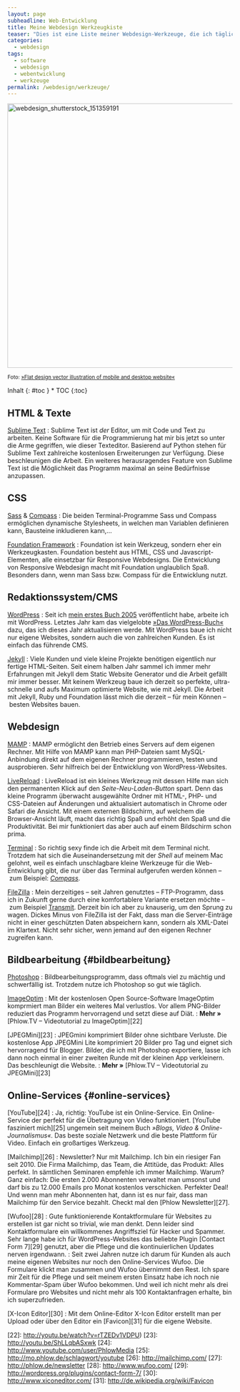 ```yaml
---
layout: page
subheadline: Web-Entwicklung
title: Meine Webdesign Werkzeugkiste
teaser: "Dies ist eine Liste meiner Webdesign-Werkzeuge, die ich täglich oder regelmäßig nutze. Die aufgeführten Programme und Online-Services sind superb und empfehlenswert."
categories:
  - webdesign
tags:
  - software
  - webdesign
  - webentwicklung
  - werkzeuge
permalink: /webdesign/werkzeuge/
---
```

<img src="{{ site.url }}/images/webdesign_shutterstock_151359191.png" alt="webdesign_shutterstock_151359191" width="1000" height="592" class="alignnone size-full wp-image-1260" />

<small>Foto: <a href="http://www.shutterstock.com/pic-151359191/stock-vector-flat-design-vector-illustration-of-mobile-and-desktop-website-design-development-process-with.html">»Flat design vector illustration of mobile and desktop website«</a></small>

<div class="panel radius" markdown="1">
Inhalt
{: #toc }
*  TOC
{:toc}
</div>



## HTML & Texte

[Sublime Text][7]
:   Sublime Text ist *der* Editor, um mit Code und Text zu arbeiten. Keine Software für die Programmierung hat mir bis jetzt so unter die Arme gegriffen, wie dieser Texteditor. Basierend auf Python stehen für Sublime Text zahlreiche kostenlosen Erweiterungen zur Verfügung. Diese beschleunigen die Arbeit. Ein weiteres herausragendes Feature von Sublime Text ist die Möglichkeit das Programm maximal an seine Bedürfnisse anzupassen.



## CSS

[Sass][8] & [Compass][9]
:   Die beiden Terminal-Programme Sass und Compass ermöglichen dynamische Stylesheets, in welchen man Variablen definieren kann, Bausteine inkludieren kann,&#8230;

[Foundation Framework][10]
:   Foundation ist kein Werkzeug, sondern eher ein Werkzeugkasten. Foundation besteht aus HTML, CSS und Javascript-Elementen, alle einsetzbar für Responsive Webdesigns. Die Entwicklung von Responsive Webdesign macht mit Foundation unglaublich Spaß. Besonders dann, wenn man Sass bzw. Compass für die Entwicklung nutzt.



## Redaktionssystem/CMS

[WordPress][11]
:   Seit ich [mein erstes Buch 2005][12] veröffentlicht habe, arbeite ich mit WordPress. Letztes Jahr kam das vielgelobte [»Das WordPress-Buch«][13] dazu, das ich dieses Jahr aktualisieren werde. Mit WordPress baue ich nicht nur eigene Websites, sondern auch die von zahlreichen Kunden. Es ist einfach das führende CMS.

[Jekyll][14]
:   Viele Kunden und viele kleine Projekte benötigen eigentlich nur fertige HTML-Seiten. Seit einem halben Jahr sammel ich immer mehr Erfahrungen mit Jekyll dem Static Website Generator und die Arbeit gefällt mir immer besser. Mit keinem Werkzeug baue ich derzeit so perfekte, ultra-schnelle und aufs Maximum optimierte Website, wie mit Jekyll. Die Arbeit mit Jekyll, Ruby und Foundation lässt mich die derzeit – für mein Können – besten Websites bauen.



## Webdesign

[MAMP][15]
:   MAMP ermöglicht den Betrieb eines Servers auf dem eigenen Rechner. Mit Hilfe von MAMP kann man PHP-Dateien samt MySQL-Anbindung direkt auf dem eigenen Rechner programmieren, testen und ausprobieren. Sehr hilfreich bei der Entwicklung von WordPress-Websites.

[LiveReload][16]
:   LiveReload ist ein kleines Werkzeug mit dessen Hilfe man sich den permanenten Klick auf den *Seite-Neu-Laden-Button* spart. Denn das kleine Programm überwacht ausgewählte Ordner mit HTML-, PHP- und CSS-Dateien auf Änderungen und aktualisiert automatisch in Chrome oder Safari die Ansicht. Mit einem externen Bildschirm, auf welchem die Browser-Ansicht läuft, macht das richtig Spaß und erhöht den Spaß und die Produktivität. Bei mir funktioniert das aber auch auf einem Bildschirm schon prima.

[Terminal][17]
:   So richtig sexy finde ich die Arbeit mit dem Terminal nicht. Trotzdem hat sich die Auseinandersetzung mit der *Shell* auf meinem Mac gelohnt, weil es einfach unschlagbare kleine Werkzeuge für die Web-Entwicklung gibt, die nur über das Terminal aufgerufen werden können – zum Beispiel: *[Compass][9]*.

[FileZilla][18]
:   Mein derzeitiges – seit Jahren genutztes – FTP-Programm, dass ich in Zukunft gerne durch eine komfortablere Variante ersetzen möchte – zum Beispiel [Transmit][19]. Derzeit bin ich aber zu knauserig, um den Sprung zu wagen. Dickes Minus von FileZilla ist der Fakt, dass man die Server-Einträge nicht in einer geschützten Daten abspeichern kann, sondern als XML-Datei im Klartext. Nicht sehr sicher, wenn jemand auf den eigenen Rechner zugreifen kann.



## Bildbearbeitung {#bildbearbeitung}

[Photoshop][20]
:   Bildbearbeitungsprogramm, dass oftmals viel zu mächtig und schwerfällig ist. Trotzdem nutze ich Photoshop so gut wie täglich.

[ImageOptim][21]
:   Mit der kostenlosen Open Source-Software ImageOptim komprmiert man Bilder ein weiteres Mal verlustlos. Vor allem PNG-Bilder reduziert das Programm hervorragend und setzt diese auf Diät.
:   **Mehr »** [Phlow.TV – Videotutorial zu ImageOptim][22]

[JPEGMini][23]
:   JPEGmini komprimiert Bilder ohne sichtbare Verluste. Die kostenlose App JPEGMini Lite komprimiert 20 Bilder pro Tag und eignet sich hervorragend für Blogger. Bilder, die ich mit Photoshop exportiere, lasse ich dann noch einmal in einer zweiten Runde mit der kleinen App verkleinern. Das beschleunigt die Website.
:   **Mehr »** [Phlow.TV – Videotutorial zu JPEGMini][23]



## Online-Services {#online-services}

[YouTube][24]
:   Ja, richtig: YouTube ist ein Online-Service. Ein Online-Service der perfekt für die Übetragung von Video funktioniert. [YouTube fasziniert mich][25] ungemein seit meinem Buch *»Blogs, Video & Online-Journalismus«*. Das beste soziale Netzwerk und die beste Plattform für Video. Einfach ein großartiges Werkzeug.

[Mailchimp][26]
:   Newsletter? Nur mit Mailchimp. Ich bin ein riesiger Fan seit 2010. Die Firma Mailchimp, das Team, die Attitüde, das Produkt: Alles perfekt. In sämtlichen Seminaren empfehle ich immer Mailchimp. Warum? Ganz einfach: Die ersten 2.000 Abonnenten verwaltet man umsonst und darf bis zu 12.000 Emails pro Monat kostenlos verschicken. Perfekter Deal! Und wenn man mehr Abonnenten hat, dann ist es nur fair, dass man Mailchimp für den Service bezahlt. Checkt mal den [Phlow Newsletter][27].

[Wufoo][28]
:   Gute funktionierende Kontaktformulare für Websites zu erstellen ist gar nicht so trivial, wie man denkt. Denn leider sind Kontaktformulare ein willkommenes Angriffsziel für Hacker und Spammer. Sehr lange habe ich für WordPress-Websites das beliebte Plugin [Contact Form 7][29] genutzt, aber die Pflege und die kontinuierlichen Updates nerven irgendwann.
:   Seit zwei Jahren nutze ich darum für Kunden als auch meine eigenen Websites nur noch den Online-Services Wufoo. Die Formulare klickt man zusammen und Wufoo übernimmt den Rest. Ich spare mir Zeit für die Pflege und seit meinem ersten Einsatz habe ich noch nie Kommentar-Spam über Wufoo bekommen. Und weil ich nicht mehr als drei Formulare pro Websites und nicht mehr als 100 Kontaktanfragen erhalte, bin ich superzufrieden.

[X-Icon Editor][30]
:   Mit dem Online-Editor X-Icon Editor erstellt man per Upload oder über den Editor ein [Favicon][31] für die eigene Website.



 [1]: #html
 [2]: #css
 [3]: #cms
 [4]: #webdesign
 [5]: #bildbearbeitung
 [6]: #online-services
 [7]: http://www.sublimetext.com/
 [8]: http://sass-lang.com
 [9]: http://compass-style.org/
 [10]: http://foundation.zurb.com/
 [11]: http://phlow.de/wordpress/
 [12]: http://www.oreilly.de/catalog/netlabelger/
 [13]: http://phlow.de/das-wordpress-buch
 [14]: http://phlow.de/jekyll/
 [15]: http://www.mamp.info/de/
 [16]: http://livereload.com/
 [17]: http://mo.phlow.de/terminal/
 [18]: https://filezilla-project.org/
 [19]: http://www.panic.com/transmit/
 [20]: http://www.adobe.com/de/products/photoshop.html
 [21]: http://www.youtube.com/watch?v=rTZEDv1VDPU
 [22]: http://youtu.be/watch?v=rTZEDv1VDPU)
 [23]: http://youtu.be/ShLLqbASxwk
 [24]: http://www.youtube.com/user/PhlowMedia
 [25]: http://mo.phlow.de/schlagwort/youtube
 [26]: http://mailchimp.com/
 [27]: http://phlow.de/newsletter
 [28]: http://www.wufoo.com/
 [29]: http://wordpress.org/plugins/contact-form-7/
 [30]: http://www.xiconeditor.com/
 [31]: http://de.wikipedia.org/wiki/Favicon